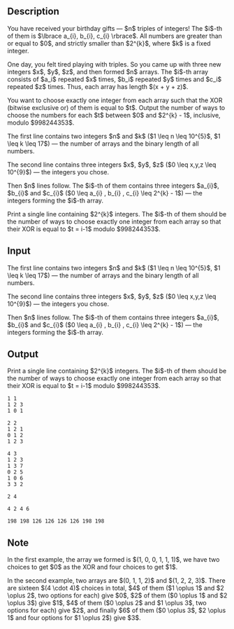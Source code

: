 ## Description

<div><p>You have received your birthday gifts — $n$ triples of integers! The $i$-th of them is $\lbrace a_{i}, b_{i}, c_{i} \rbrace$. All numbers are greater than or equal to $0$, and strictly smaller than $2^{k}$, where $k$ is a fixed integer.</p><p>One day, you felt tired playing with triples. So you came up with three new integers $x$, $y$, $z$, and then formed $n$ arrays. The $i$-th array consists of $a_i$ repeated $x$ times, $b_i$ repeated $y$ times and $c_i$ repeated $z$ times. Thus, each array has length $(x + y + z)$.</p><p>You want to choose exactly one integer from each array such that the XOR (bitwise exclusive or) of them is equal to $t$. Output the number of ways to choose the numbers for each $t$ between $0$ and $2^{k} - 1$, inclusive, modulo $998244353$.</p></div><div class="input-specification"><p>The first line contains two integers $n$ and $k$ ($1 \leq n \leq 10^{5}$, $1 \leq k \leq 17$)&nbsp;— the number of arrays and the binary length of all numbers.</p><p>The second line contains three integers $x$, $y$, $z$ ($0 \leq x,y,z \leq 10^{9}$)&nbsp;— the integers you chose.</p><p>Then $n$ lines follow. The $i$-th of them contains three integers $a_{i}$, $b_{i}$ and $c_{i}$ ($0 \leq a_{i} , b_{i} , c_{i} \leq 2^{k} - 1$)&nbsp;— the integers forming the $i$-th array.</p></div><div class="output-specification"><p>Print a single line containing $2^{k}$ integers. The $i$-th of them should be the number of ways to choose exactly one integer from each array so that their XOR is equal to $t = i-1$ modulo $998244353$.</p></div>

## Input

<p>The first line contains two integers $n$ and $k$ ($1 \leq n \leq 10^{5}$, $1 \leq k \leq 17$)&nbsp;— the number of arrays and the binary length of all numbers.</p><p>The second line contains three integers $x$, $y$, $z$ ($0 \leq x,y,z \leq 10^{9}$)&nbsp;— the integers you chose.</p><p>Then $n$ lines follow. The $i$-th of them contains three integers $a_{i}$, $b_{i}$ and $c_{i}$ ($0 \leq a_{i} , b_{i} , c_{i} \leq 2^{k} - 1$)&nbsp;— the integers forming the $i$-th array.</p>

## Output

<p>Print a single line containing $2^{k}$ integers. The $i$-th of them should be the number of ways to choose exactly one integer from each array so that their XOR is equal to $t = i-1$ modulo $998244353$.</p>





```input1
1 1
1 2 3
1 0 1
```




```input2
2 2
1 2 1
0 1 2
1 2 3
```




```input3
4 3
1 2 3
1 3 7
0 2 5
1 0 6
3 3 2
```




```output1
2 4
```




```output2
4 2 4 6
```




```output3
198 198 126 126 126 126 198 198
```



## Note

<p>In the first example, the array we formed is $(1, 0, 0, 1, 1, 1)$, we have two choices to get $0$ as the XOR and four choices to get $1$.</p><p>In the second example, two arrays are $(0, 1, 1, 2)$ and $(1, 2, 2, 3)$. There are sixteen $(4 \cdot 4)$ choices in total, $4$ of them ($1 \oplus 1$ and $2 \oplus 2$, two options for each) give $0$, $2$ of them ($0 \oplus 1$ and $2 \oplus 3$) give $1$, $4$ of them ($0 \oplus 2$ and $1 \oplus 3$, two options for each) give $2$, and finally $6$ of them ($0 \oplus 3$, $2 \oplus 1$ and four options for $1 \oplus 2$) give $3$.</p>

